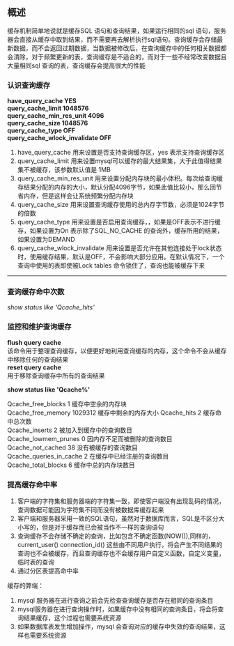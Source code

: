## 概述 ##
缓存机制简单地说就是缓存SQL 语句和查询结果，如果运行相同的sql 语句，服务器会直接从缓存中取到结果，而不需要再去解析执行sql语句。查询缓存会存储最新数据，而不会返回过期数据，当数据被修改后，在查询缓存中的任何相关数据都会清除，对于频繁更新的表，查询缓存是不适合的，而对于一些不经常改变数据且大量相同sql 查询的表，查询缓存会提高很大的性能    

### 认识查询缓存 ###

**have\_query\_cache	YES**        
**query\_cache\_limit	1048576**           
**query\_cache\_min\_res\_unit	4096**         
**query\_cache\_size	1048576**         
**query\_cache\_type	OFF**            
**query\_cache\_wlock\_invalidate	OFF**             

1. have\_query\_cache	用来设置是否支持查询缓存区，yes 表示支持查询缓存区   
2. query\_cache\_limit  用来设置mysql可以缓存的最大结果集，大于此值得结果集不被缓存，该参数默认值是 1MB    
3. query_cache_min_res_unit 用来设置分配内存块的最小体积。每次给查询缓存结果分配的内存的大小，默认分配4096字节，如果此值比较小，那么回节省内存，但是这样会让系统频繁分配内存块   
4. query\_cache\_size 用来设置查询缓存使用的总内存字节数，必须是1024字节的倍数    
5. query\_cache\_type 用来设置是否启用查询缓存，，如果是OFF表示不进行缓存，如果设置为On 表示除了SQL_NO_CACHE 的查询外，缓存所用的结果，如果设置为DEMAND    
6. query\_cache\_wlock\_invalidate	用来设置是否允许在其他连接处于lock状态时，使用缓存结果，默认是OFF，不会影响大部分应用。在默认情况下，一个查询中使用的表即使被Lock tables 命令锁住了，查询也能被缓存下来    


------------------
### 查询缓存命中次数 ###

*show status like 'Qcache_hits'*

### 监控和维护查询缓存 ###
**flush query cache**     
该命令用于整理查询缓存，以便更好地利用查询缓存的内存，这个命令不会从缓存中移除任何的查询结果     
**reset query cache**   
用于移除查询缓存中所有的查询结果    

**show status like 'Qcache%'**

Qcache_free_blocks	1  缓存中空余的内存块       
Qcache_free_memory	1029312        缓存中剩余的内存大小
Qcache_hits	2     缓存命中总次数    
Qcache_inserts	2       被加入到缓存中的查询数目      
Qcache_lowmem_prunes	0       因内存不足而被删除的查询数目      
Qcache_not_cached	38    没有被缓存的查询数目        
Qcache_queries_in_cache	2    在缓存中已经注册的查询数目    
Qcache_total_blocks	6       缓存中总的内存块数目    

### 提高缓存命中率 ###

1. 客户端的字符集和服务器端的字符集一致，即使客户端没有出现乱码的情况，查询数据可能因为字符集不同而没有被数据库缓存起来    
2. 客户端和服务器采用一致的SQL语句，虽然对于数据库而言，SQL是不区分大小写的，但是对于缓存而已会被当作不一样的查询语句    
3. 查询缓存不会存储不确定的查询，比如包含不确定函数(NOW()),同样的，current_user() connection_id() 这些由不同用户执行，将会产生不同结果的查询也不会被缓存，而且查询缓存也不会缓存用户自定义函数，自定义变量，临时表的查询     
4. 通过分区表提高命中率   

缓存的弊端：   
1. mysql 服务器在进行查询之前会先检查查询缓存是否存在相同的查询条目   
2. mysql服务器在进行查询操作时，如果缓存中没有相同的查询条目，将会将查询结果缓存，这个过程也需要系统资源    
3. 如果数据库表发生增加操作，mysql 会查询对应的缓存中失效的查询结果，这样也需要系统资源    

  